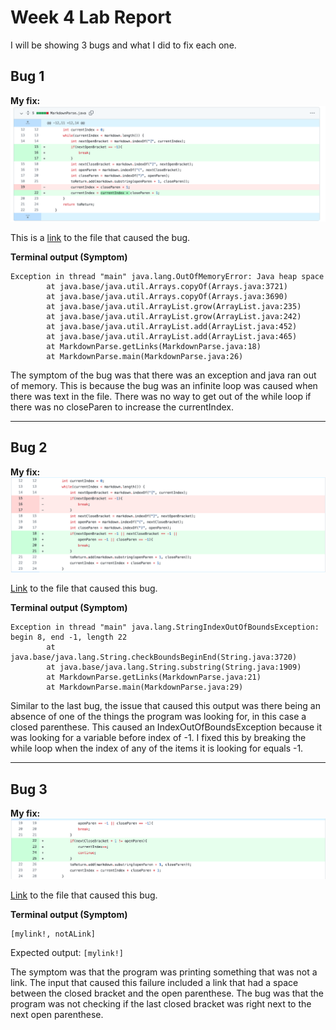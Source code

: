 # Week 4 Lab Report
I will be showing 3 bugs and what I did to fix each one.

## Bug 1

**My fix:**
![Bug1](labReport2Bug1.png)

This is a [link](https://reesewhitlock.github.io/markdown-parse/myFile) to the file that caused the bug.

**Terminal output (Symptom)**

```
Exception in thread "main" java.lang.OutOfMemoryError: Java heap space
        at java.base/java.util.Arrays.copyOf(Arrays.java:3721)
        at java.base/java.util.Arrays.copyOf(Arrays.java:3690)
        at java.base/java.util.ArrayList.grow(ArrayList.java:235)
        at java.base/java.util.ArrayList.grow(ArrayList.java:242)
        at java.base/java.util.ArrayList.add(ArrayList.java:452)
        at java.base/java.util.ArrayList.add(ArrayList.java:465)
        at MarkdownParse.getLinks(MarkdownParse.java:18)
        at MarkdownParse.main(MarkdownParse.java:26)
```

The symptom of the bug was that there was an exception and java ran out of memory. This is because the bug was an infinite loop was caused when there was text in the file. There was no way to get out of the while loop if there was no closeParen to increase the currentIndex.

---

## Bug 2

**My fix:**
![Bug2](labReport2Bug2.png)

[Link](https://reesewhitlock.github.io/markdown-parse/myFile2) to the file that caused this bug.

**Terminal output (Symptom)**

```
Exception in thread "main" java.lang.StringIndexOutOfBoundsException: begin 8, end -1, length 22
        at java.base/java.lang.String.checkBoundsBeginEnd(String.java:3720)
        at java.base/java.lang.String.substring(String.java:1909)
        at MarkdownParse.getLinks(MarkdownParse.java:21)
        at MarkdownParse.main(MarkdownParse.java:29)
```

Similar to the last bug, the issue that caused this output was there being an absence of one of the things the program was looking for, in this case a closed parenthese. This caused an IndexOutOfBoundsException because it was looking for a variable before index of -1. I fixed this by breaking the while loop when the index of any of the items it is looking for equals -1.

---

## Bug 3

**My fix:**
![Bug3](labReport2Bug3.png)

[Link](https://reesewhitlock.github.io/markdown-parse/myFile3) to the file that caused this bug.

**Terminal output (Symptom)**
```
[mylink!, notALink]
```
Expected output: `[mylink!]`

The symptom was that the program was printing something that was not a link. The input that caused this failure included a link that had a space between the closed bracket and the open parenthese. The bug was that the program was not checking if the last closed bracket was right next to the next open parenthese.